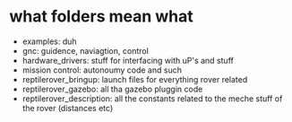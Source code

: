 # what folders mean what

 - examples: duh
 - gnc: guidence, naviagtion, control
 - hardware\_drivers: stuff for interfacing with uP's and stuff
 - mission control: autonoumy code and such
 - reptilerover\_bringup: launch files for everything rover related
 - reptilerover\_gazebo: all tha gazebo pluggin code
 - reptilerover\_description: all the constants related to the meche stuff of the rover (distances etc)

